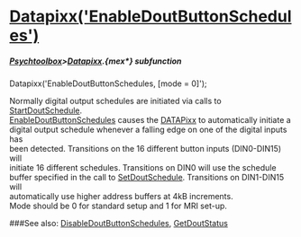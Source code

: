 # [Datapixx('EnableDoutButtonSchedules')](Datapixx-EnableDoutButtonSchedules) 
##### [Psychtoolbox](Psychtoolbox)>[Datapixx](Datapixx).{mex*} subfunction

Datapixx('EnableDoutButtonSchedules, [mode = 0]');

Normally digital output schedules are initiated via calls to [StartDoutSchedule](StartDoutSchedule).  
[EnableDoutButtonSchedules](EnableDoutButtonSchedules) causes the [DATAPixx](DATAPixx) to automatically initiate a  
digital output schedule whenever a falling edge on one of the digital inputs has  
been detected. Transitions on the 16 different button inputs (DIN0-DIN15) will  
initiate 16 different schedules. Transitions on DIN0 will use the schedule  
buffer specified in the call to [SetDoutSchedule](SetDoutSchedule). Transitions on DIN1-DIN15 will  
automatically use higher address buffers at 4kB increments.  
Mode should be 0 for standard setup and 1 for MRI set-up.  
  


###See also:
[DisableDoutButtonSchedules](Datapixx-DisableDoutButtonSchedules), [GetDoutStatus](Datapixx-GetDoutStatus)
